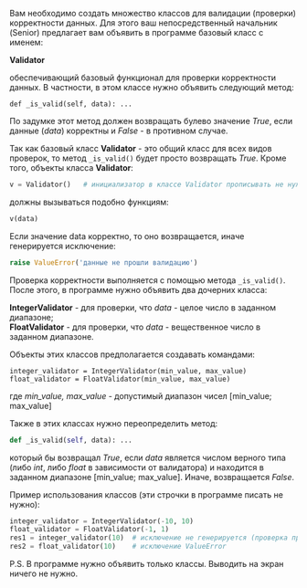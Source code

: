 Вам необходимо создать множество классов для валидации (проверки) корректности данных. Для этого ваш непосредственный начальник (Senior) предлагает вам объявить в программе базовый класс с именем:

**Validator**

обеспечивающий базовый функционал для проверки корректности данных. В частности, в этом классе нужно объявить следующий метод:

`def _is_valid(self, data): ...`

По задумке этот метод должен возвращать булево значение _True_, если данные (_data_) корректны и _False_ - в противном случае.

Так как базовый класс **Validator** - это общий класс для всех видов проверок, то метод `_is_valid()` будет просто возвращать _True_.
Кроме того, объекты класса **Validator**:
```python
v = Validator()   # инициализатор в классе Validator прописывать не нужно
```
должны вызываться подобно функциям:
```python
v(data)
```
Если значение data корректно, то оно возвращается, иначе генерируется исключение:
```python
raise ValueError('данные не прошли валидацию')
```
Проверка корректности выполняется с помощью метода `_is_valid()`. После этого, в программе нужно объявить два дочерних класса:

**IntegerValidator** - для проверки, что _data_ - целое число в заданном диапазоне;  
**FloatValidator** - для проверки, что _data_ - вещественное число в заданном диапазоне.

Объекты этих классов предполагается создавать командами:

`integer_validator = IntegerValidator(min_value, max_value)`  
`float_validator = FloatValidator(min_value, max_value)`

где _min_value, max_value_ - допустимый диапазон чисел [min_value; max_value]

Также в этих классах нужно переопределить метод:
```python
def _is_valid(self, data): ...
```
который бы возвращал _True_, если _data_ является числом верного типа (либо _int_, либо _float_ в зависимости от валидатора) и находится в заданном диапазоне [min_value; max_value]. Иначе, возвращается _False_.

Пример использования классов (эти строчки в программе писать не нужно):
```python
integer_validator = IntegerValidator(-10, 10)
float_validator = FloatValidator(-1, 1)
res1 = integer_validator(10)  # исключение не генерируется (проверка проходит)
res2 = float_validator(10)    # исключение ValueError
```
P.S. В программе нужно объявить только классы. Выводить на экран ничего не нужно.